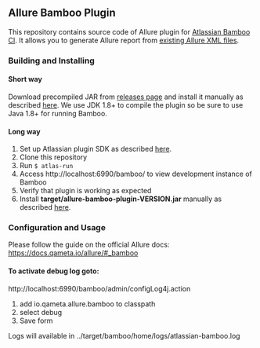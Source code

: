 ## Allure Bamboo Plugin

This repository contains source code of Allure plugin
for [Atlassian Bamboo CI](https://www.atlassian.com/software/bamboo). It allows you to generate Allure report
from [existing Allure XML files](https://github.com/allure-framework/allure-core/wiki#gathering-information-about-tests).

### Building and Installing

#### Short way

Download precompiled JAR from [releases page](https://github.com/allure-framework/allure-bamboo-plugin/releases) and
install it manually as
described [here](https://confluence.atlassian.com/display/UPM/Installing+add-ons#Installingadd-ons-Installingbyfileupload).
We use JDK 1.8+ to compile the plugin so be sure to use Java 1.8+ for running Bamboo.

#### Long way

1. Set up Atlassian plugin SDK as
described [here](https://developer.atlassian.com/display/DOCS/Set+up+the+Atlassian+Plugin+SDK+and+Build+a+Project).
2. Clone this repository
3. Run `$ atlas-run`
4. Access http://localhost:6990/bamboo/ to view development instance of Bamboo
5. Verify that plugin is working as expected
6. Install **target/allure-bamboo-plugin-VERSION.jar** manually as
described [here](https://confluence.atlassian.com/display/UPM/Installing+add-ons#Installingadd-ons-Installingbyfileupload).

### Configuration and Usage

Please follow the guide on the official Allure docs: https://docs.qameta.io/allure/#_bamboo

#### To activate debug log goto:

http://localhost:6990/bamboo/admin/configLog4j.action
1. add io.qameta.allure.bamboo to classpath
2. select debug
3. Save form

Logs will available in ../target/bamboo/home/logs/atlassian-bamboo.log

